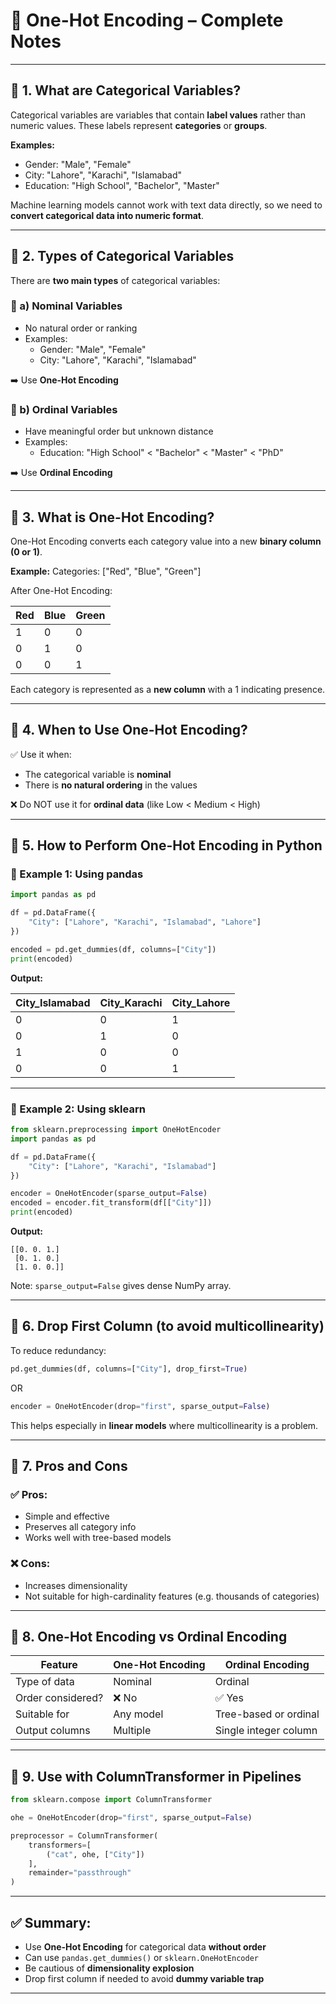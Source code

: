 
# 📘 One-Hot Encoding – Complete Notes

---

## 🔶 1. What are Categorical Variables?

Categorical variables are variables that contain **label values** rather than numeric values. These labels represent **categories** or **groups**.

**Examples:**
- Gender: "Male", "Female"
- City: "Lahore", "Karachi", "Islamabad"
- Education: "High School", "Bachelor", "Master"

Machine learning models cannot work with text data directly, so we need to **convert categorical data into numeric format**.

---

## 🔶 2. Types of Categorical Variables

There are **two main types** of categorical variables:

### 📍 a) Nominal Variables
- No natural order or ranking
- Examples:
  - Gender: "Male", "Female"
  - City: "Lahore", "Karachi", "Islamabad"

➡️ Use **One-Hot Encoding**

### 📍 b) Ordinal Variables
- Have meaningful order but unknown distance
- Examples:
  - Education: "High School" < "Bachelor" < "Master" < "PhD"

➡️ Use **Ordinal Encoding**

---

## 🔶 3. What is One-Hot Encoding?

One-Hot Encoding converts each category value into a new **binary column (0 or 1)**.

**Example:**
Categories: ["Red", "Blue", "Green"]

After One-Hot Encoding:

| Red | Blue | Green |
|-----|------|-------|
| 1   | 0    | 0     |
| 0   | 1    | 0     |
| 0   | 0    | 1     |

Each category is represented as a **new column** with a 1 indicating presence.

---

## 🔶 4. When to Use One-Hot Encoding?

✅ Use it when:
- The categorical variable is **nominal**
- There is **no natural ordering** in the values

❌ Do NOT use it for **ordinal data** (like Low < Medium < High)

---

## 🔶 5. How to Perform One-Hot Encoding in Python

### 🧪 Example 1: Using pandas

```python
import pandas as pd

df = pd.DataFrame({
    "City": ["Lahore", "Karachi", "Islamabad", "Lahore"]
})

encoded = pd.get_dummies(df, columns=["City"])
print(encoded)
```

**Output:**

| City_Islamabad | City_Karachi | City_Lahore |
|----------------|--------------|-------------|
| 0              | 0            | 1           |
| 0              | 1            | 0           |
| 1              | 0            | 0           |
| 0              | 0            | 1           |

---

### 🧪 Example 2: Using sklearn

```python
from sklearn.preprocessing import OneHotEncoder
import pandas as pd

df = pd.DataFrame({
    "City": ["Lahore", "Karachi", "Islamabad"]
})

encoder = OneHotEncoder(sparse_output=False)
encoded = encoder.fit_transform(df[["City"]])
print(encoded)
```

**Output:**
```
[[0. 0. 1.]
 [0. 1. 0.]
 [1. 0. 0.]]
```

Note: `sparse_output=False` gives dense NumPy array.

---

## 🔶 6. Drop First Column (to avoid multicollinearity)

To reduce redundancy:

```python
pd.get_dummies(df, columns=["City"], drop_first=True)
```

OR

```python
encoder = OneHotEncoder(drop="first", sparse_output=False)
```

This helps especially in **linear models** where multicollinearity is a problem.

---

## 🔶 7. Pros and Cons

### ✅ Pros:
- Simple and effective
- Preserves all category info
- Works well with tree-based models

### ❌ Cons:
- Increases dimensionality
- Not suitable for high-cardinality features (e.g. thousands of categories)

---

## 🔶 8. One-Hot Encoding vs Ordinal Encoding

| Feature            | One-Hot Encoding       | Ordinal Encoding       |
|--------------------|------------------------|-------------------------|
| Type of data       | Nominal                | Ordinal                 |
| Order considered?  | ❌ No                  | ✅ Yes                  |
| Suitable for       | Any model              | Tree-based or ordinal  |
| Output columns     | Multiple               | Single integer column  |

---

## 🔶 9. Use with ColumnTransformer in Pipelines

```python
from sklearn.compose import ColumnTransformer

ohe = OneHotEncoder(drop="first", sparse_output=False)

preprocessor = ColumnTransformer(
    transformers=[
        ("cat", ohe, ["City"])
    ],
    remainder="passthrough"
)
```

---

## ✅ Summary:

- Use **One-Hot Encoding** for categorical data **without order**
- Can use `pandas.get_dummies()` or `sklearn.OneHotEncoder`
- Be cautious of **dimensionality explosion**
- Drop first column if needed to avoid **dummy variable trap**

---

